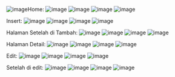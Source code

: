 ![image](https://github.com/user-attachments/assets/afc91799-3897-4f14-af53-27487e9282ab)Home: 
![image](https://github.com/user-attachments/assets/55e14214-997f-4b22-95de-2595c6dddb65)
![image](https://github.com/user-attachments/assets/a435d960-e098-499b-816b-75173e2d3a3b)
![image](https://github.com/user-attachments/assets/f412dab3-2204-4d13-9f16-12bac8953cc0)
![image](https://github.com/user-attachments/assets/ef1c147d-79e6-4840-b41c-8aa12c699774)

Insert:
![image](https://github.com/user-attachments/assets/d82362c1-7898-495c-80f7-2f642e6b231b)
![image](https://github.com/user-attachments/assets/2d2335d2-99e8-43aa-9699-69182fbf5e51)
![image](https://github.com/user-attachments/assets/1d184a1a-d761-4492-ae13-c43967f847d8)
![image](https://github.com/user-attachments/assets/36393372-d710-4b79-882a-5d5bba6b47c1)

Halaman Setelah di Tambah:
![image](https://github.com/user-attachments/assets/95f1a742-7460-4e4a-86da-1af3592c1659)
![image](https://github.com/user-attachments/assets/dd4c6a65-3ab8-43ca-a9cb-a90bafa8b931)
![image](https://github.com/user-attachments/assets/6d692163-8dff-4cf1-8809-9addf9b767b6)
![image](https://github.com/user-attachments/assets/f4580a5c-2841-4214-85ed-d6f00a6dd049)

Halaman Detail:
![image](https://github.com/user-attachments/assets/792bf38c-d06c-456c-aad5-e29d3db4fcf8)
![image](https://github.com/user-attachments/assets/4c52b451-f0bc-4eca-bd73-96971c224d32)
![image](https://github.com/user-attachments/assets/aa23a70c-7130-4e35-9cb4-ded97a675e8c)
![image](https://github.com/user-attachments/assets/227e4f5a-1629-45c9-8de3-fa2995385797)


Edit:
![image](https://github.com/user-attachments/assets/d7273e7d-dc0e-41c8-834f-abcae6b7ec77)
![image](https://github.com/user-attachments/assets/d9531566-9648-441c-81d1-14462ecc95b1)
![image](https://github.com/user-attachments/assets/9600b536-4623-4afd-81c1-a3c132c632f0)
![image](https://github.com/user-attachments/assets/9829fafa-9dba-4ff8-abe8-f4afcdcab3b4)

Setelah di edit:
![image](https://github.com/user-attachments/assets/d80b5179-3684-4f73-b449-d0e931f40665)
![image](https://github.com/user-attachments/assets/260d712a-3ea5-428b-9c23-80cecc222cff)
![image](https://github.com/user-attachments/assets/2d2d7012-107f-4a4f-ab1a-65cdde8ee7f6)
![image](https://github.com/user-attachments/assets/b2ff2080-700f-4463-b68a-d9ed5a4208aa)


















